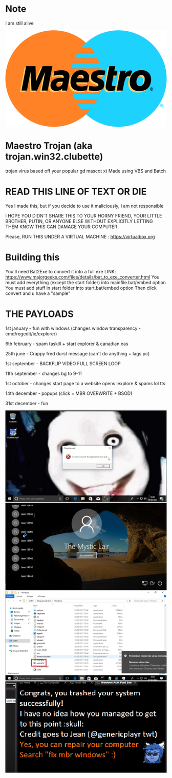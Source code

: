 # Note
I am still alive

![image](maestro.png)

# Maestro Trojan (aka trojan.win32.clubette)
trojan virus based off your popular gd mascot x)
Made using VBS and Batch

# READ THIS LINE OF TEXT OR DIE
Yes I made this, but if you decide to use it maliciously, I am not responsible

I HOPE YOU DIDN'T SHARE THIS TO YOUR HORNY FRIEND, YOUR LITTLE BROTHER, PUTIN, OR ANYONE ELSE WITHOUT EXPLICITLY LETTING THEM KNOW THIS CAN DAMAGE YOUR COMPUTER

Please, RUN THIS UNDER A VIRTUAL MACHINE : https://virtualbox.org

# Building this
You'll need Bat2Exe to convert it into a full exe
LINK: https://www.majorgeeks.com/files/details/bat_to_exe_converter.html
You must add everything (except the start folder) into mainfile.bat/embed option
You must add stuff in start folder into start.bat/embed option
Then click convert and u have a "sample"

# THE PAYLOADS
1st january - fun with windows (changes window transparency - cmd/regedit/ie/explorer)

6th february - spam taskill + start explorer & canadian eas

25th june - Crappy fred durst message (can't do anything + lags pc)

1st september - BACKFLIP VIDEO FULL SCREEN LOOP

11th september - changes bg to 9-11

1st october - changes start page to a website opens iexplore & spams lol tts

14th december - popups (click = MBR OVERWRITE + BSOD)

31st december - fun

![image](image-3.png)
![image](image-2.png)
![image](image.png)
![image](image-4.png)
